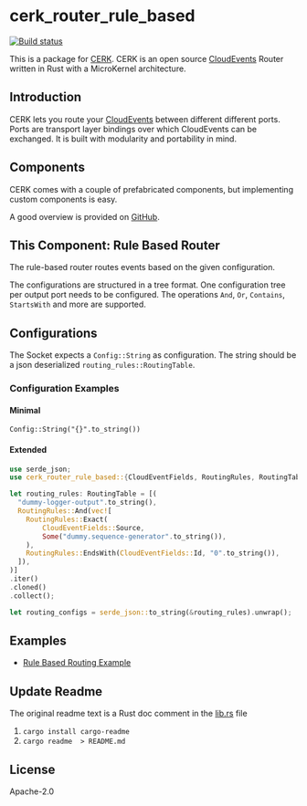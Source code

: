 # cerk_router_rule_based

[![Build status](https://badge.buildkite.com/4494e29d5f2c47e3fe998af46dff78a447800a76a68024e392.svg?branch=master)](https://buildkite.com/ce-rust/cerk)


This is a package for [CERK](https://github.com/ce-rust/cerk).
CERK is an open source [CloudEvents](https://github.com/cloudevents/spec) Router written in Rust with a MicroKernel architecture.

## Introduction

CERK lets you route your [CloudEvents](https://github.com/cloudevents/spec) between different different ports.
Ports are transport layer bindings over which CloudEvents can be exchanged.
It is built with modularity and portability in mind.

## Components

CERK comes with a couple of prefabricated components, but implementing custom components is easy.

A good overview is provided on [GitHub](https://github.com/ce-rust/cerk/).

## This Component: Rule Based Router

The rule-based router routes events based on the given configuration.

The configurations are structured in a tree format.
One configuration tree per output port needs to be configured.
The operations `And`, `Or`, `Contains`, `StartsWith` and more are supported.

## Configurations

The Socket expects a `Config::String` as configuration.
The string should be a json deserialized `routing_rules::RoutingTable`.

### Configuration Examples

#### Minimal

`Config::String("{}".to_string())`

#### Extended

```rust
use serde_json;
use cerk_router_rule_based::{CloudEventFields, RoutingRules, RoutingTable};

let routing_rules: RoutingTable = [(
  "dummy-logger-output".to_string(),
  RoutingRules::And(vec![
    RoutingRules::Exact(
        CloudEventFields::Source,
        Some("dummy.sequence-generator".to_string()),
    ),
    RoutingRules::EndsWith(CloudEventFields::Id, "0".to_string()),
  ]),
)]
.iter()
.cloned()
.collect();

let routing_configs = serde_json::to_string(&routing_rules).unwrap();
```

## Examples

* [Rule Based Routing Example](https://github.com/ce-rust/cerk/tree/master/examples/src/rule_based_routing)



## Update Readme

The original readme text is a Rust doc comment in the [lib.rs](./src/lib.rs) file

1. `cargo install cargo-readme`
2. `cargo readme  > README.md`

## License

Apache-2.0
